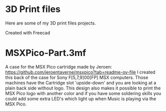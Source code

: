 # 3D Print files

Here are some of my 3D print files projects.

Created with Freecad

# MSXPico-Part.3mf

A case for the MSX Pico cartridge made by Jeroen: https://github.com/jeroentaverne/msxpico?tab=readme-ov-file
I created this back of the case for Sony F[5,7,9]00[FP] MSX computers.
Those machines have the Cartridge slot 'upside-down' and you are looking at a plain back side without logo.
This design also makes it possible to print the MSX Pico logo with another color and if you have some soldering skills you could add some extra LED's which light up when Music is playing via the MSX Pico.

